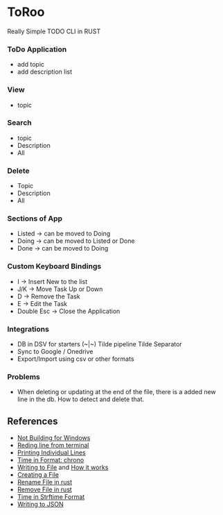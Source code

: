 # ToRoo
Really Simple TODO CLI in RUST

### ToDo Application
- add topic
- add description list

### View
- topic

### Search
- topic 
- Description
- All

### Delete
- Topic
- Description
- All

### Sections of App
- Listed -> can be moved to Doing
- Doing -> can be moved to Listed or Done
- Done  -> can be moved to Doing 

### Custom Keyboard Bindings
- I -> Insert New to the list
- J/K -> Move Task Up or Down
- D -> Remove the Task
- E -> Edit the Task
- Double Esc -> Close the Application

### Integrations
- DB in DSV for starters (~|~) Tilde pipeline Tilde Separator
- Sync to Google / Onedrive
- Export/Import using csv or other formats

### Problems
- When deleting or updating at the end of the file, there is a added new line in the db. How to detect and delete that.

## References
- [Not Building for Windows](https://stackoverflow.com/questions/55603111/unable-to-compile-rust-hello-world-on-windows-linker-link-exe-not-found)
- [Reding line from terminal](https://www.tutorialspoint.com/rust/rust_input_output.htm)
- [Printing Individual Lines]()
- [Time in Format: chrono](https://docs.rs/chrono/latest/chrono/#formatting-and-parsing)
- [Writing to File](https://www.includehelp.com/rust/append-data-into-an-existing-file.aspx) and [How it works](https://web.mit.edu/rust-lang_v1.25/arch/amd64_ubuntu1404/share/doc/rust/html/std/fs/struct.OpenOptions.html)
- [Creating a File](https://doc.rust-lang.org/rust-by-example/std_misc/file/create.html)
- [Rename File in rust](https://doc.rust-lang.org/std/fs/fn.rename.html)
- [Remove File in rust](https://doc.rust-lang.org/std/fs/fn.remove_file.html)
- [Time in Strftime Format](https://docs.rs/chrono/latest/chrono/format/strftime/)
- [Writing to JSON](https://www.youtube.com/watch?v=cyVLw_7Vhb8)